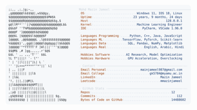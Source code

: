 <picture>
  <source srcset="https://raw.githubusercontent.com/mmazinjameel/mmazinjameel/main/dark_mode.svg?v=1756491256" media="(prefers-color-scheme: dark)">
  <img src="https://raw.githubusercontent.com/mmazinjameel/mmazinjameel/main/light_mode.svg?v=1756491256">
</picture>
